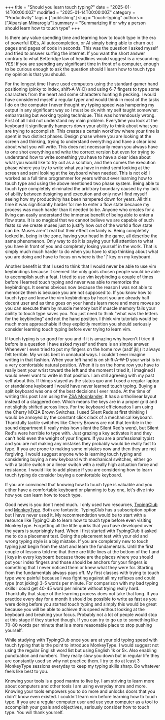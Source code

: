 +++
title = "Should you learn touch typing?"
date = "2025-01-14T00:00:00Z"
modified = "2025-01-14T00:00:00Z"
category = "Productivity"
tags = ["publishing"]
slug = "touch-typing"
authors = ["Alparslan Mimaroglu"]
summary = "Summarizing if or why a person should learn how to touch type"
+++

Is there any value spending time and learning how to touch type in the era of powerful IDEs,
AI autocompletion, or AI simply being able to churn out pages and pages of code in seconds.
This was the question I asked myself and tried to answer surfing the internet.
If you want the short answer contrary to what Betteridge law of headlines would 
suggest is a resounding YES! If you are spending any significant time in front of a computer,
enough to be curious enough to ask the question should I learn how to touch type my opinion is that you should. 
  
For the longest time I have used computers using the standard gamer hand positioning 
(pinky to index, shift-A-W-D) and using 6-7 fingers to type some characters from the heart 
and some characters hunting & pecking. I would have considered myself a regular typer and would
think in most of the tasks I do on the computer I never thought my typing speed was hampering 
my output in any significant way so I must be ok with my self taught somewhat embarrasing but working typing technique.
This was horrendously wrong. First of all I did not understand my main problem. 
Everytime you look at the keyboard it significantly hampers down your ability to think about what 
you are trying to accomplish. This creates a certain workflow where your time is spent in two distinct phases.
Design phase where you are looking at the screen and thinking, trying to understand everything and 
have a clear idea about what you will write. This does not necessarily mean you always have to one shot 
everything and write the correct version but even for trying to understand how to write something you have to 
have a clear idea about what you would like to try out as a solution, and then comes the execution 
phase where you try to write what you have in mind semi looking at the screen and semi looking at the keyboard
when needed. This is not ok! I worked as a full time programmer for years without ever learning how to touch 
type and using the above mentioned two phase system. Being able to touch type completely eliminated the arbitrary boundary caused by my 
lack of ability between designing and execution and only now I find myself seeing how my productivity has been 
hampered down for years. All this time it was significantly harder for me to enter a flow state because my 
process was much harder than it needed to be. Anyone who creates for a living can easily understand the 
immense benefit of being able to enter a flow state. It is so magical that we cannot believe we are capable of such feats 
so we create muses just to justify how out of the world a flow state can be. Muses aren't real but their effect certainly is. 
Being completely locked in, being in the zone, having your head in the game, all describe the same phenomenon. 
Only way to do it is paying your full attention to what you have in front of you and completely losing yourself in the work.
That is simply much much harder to do when you have to stop thinking about what you are doing 
and have to focus on where is the '|' key on my keyboard.
  
Another benefit is that I used to think that I would never be able to use vim keybindings because it seemed 
like only gods chosen people would be able to accomplish such a feat. I tried to use vim keybinding a couple 
of times before I learned touch typing and never was able to memorize the keybindings. It seems obvious now 
because the reason I was not able to memorize them is becuase you are not supposed to. If you know how to touch type 
and know the vim keybindings by heart you are already half decent user and as time goes on your hands learn more and 
more moves so you can execute them by muscle memory but if muscle memory fails your ability to touch type saves you. 
You just need to think "what was the letters for the keybinding" and not the hand position. I think vim tutorials 
would be much more approachable if they explicitly mention you should seriously consider learning 
touch typing before ever trying to learn vim. 
  
If touch typing is so good for you and if it is amazing why haven't I tried it before is a question I have asked myself 
and there is an simple answer. Whenever I even tried to put my fingers on the home row (asdf jkl;) 
it always felt terrible. My wrists bent in unnatural ways. I couldn't ever imagine writing in that fashion.
When your left hand is on shift-A-W-D your wrist is in a very comfortable natural position. When it is on the home row 
you have to really bent your wrist toward the left and the moment I tried it, 
I imagined I would never want to write in that position. 
I am still agreeing with my past self about this. If things stayed as the status quo and I used a regular 
laptop or standalone keyboard I would have never learned touch typing. Buying a split keyboard was one of the 
best decisions I ever made. At the time of writing this post I am using the [ZSA Moonlander](https://www.zsa.io/moonlander). 
It has a ortholinear layout instead of a staggered one. Which means the keys are in a proper grid and not slightly shifted across lines. 
For the keyboard efficionados I am using the Cherry MX2A Brown Switches. I used Silent Reds at first thinking I would be annoyed by the 
constant click clack of a mechanical keyboard. Thankfully tactile switches like Cherry Browns are not that terrible in the sound department 
(I really miss how silent the Silent Red's were), but Silent Red's were horrible to type with. 
Just grazing a key activates it and they can't hold even the weight of your fingers. 
If you are a professional typist and you are not making any mistakes they probably would be really fast to type. 
If you are prone to making some mistakes now and then they are not forgiving. I would suggest anyone who is learning touch typing and 
considering buying a new keyboard with mechanical switches, either go with a tactile switch or a linear switch with a really 
high actuation force and resistance. 
I would like to add please if you are considering how to learn touch typing do consider buying a comfortable keyboard. 
  
If you are convinced that knowing how to touch type is valuable and you either have a comfortable keyboard or planning to buy one, 
let's dive into how you can learn how to touch type. 
  
Good news is you don't need much. I only used two resources, [TypingClub](https://typingclub.com) and [MonkeyType](https://monkeytype.com).
Both are fantastic. TypingClub has a subscription option but I have never used it.
My recommendation would be to start with a resource like TypingClub to learn how to touch type before even visiting MonkeyType. 
Forgetting all the little quirks that you have developed over the years is surprisingly hard. When I first started with TypingClub
it asked me to do a placement test. Doing the placement test with your old and wrong typing style is a big mistake. If you are completely 
new to touch typing just begin from the start and learn the fundamentals. Until the first couple of lessons told me that there are little 
lines at the bottom of the f and j keys in every keyboard because those are the places where you should put your index fingers 
and those should be anchors for your fingers is something that I never noticed them or 
knew what they were for. Starting from the fundamentals always pays off. My first classes with trying to touch type were painful because 
I was fighting against all my reflexes and could type (not joking) 3-5 words per minute. 
For comparison with my bad typing skills I could get 40-45 word per minute without trying really hard. 
Thankfully that stage of the learning process does not take that long. If you practice every day for a month it should be possible to write 
as fast as you were doing before you started touch typing and simply this would be great because you will be able to achieve this speed without 
looking at the keyboard and breaking your focus. Probably not a lot of people would stop at this stage if they started though. If you can 
try to go up to something like 70-80 words per minute that is a more reasonable place to stop pushing yourself. 
  
While studying with TypingClub once you are at your old typing speed with touch typing that is the point to introduce MonkeyType. 
I would suggest not using the regular English word list but using English 1k or 5k. Also enabling punctuation and numbers. They 
really slow you down but in regular life they are constantly used so why not practice them. I try to do at least 3 MonkeyType sessions everyday 
to keep my typing skills sharp. Do whatever feels like best to you. 
  
Knowing your tools is a good mantra to live by. I am striving to learn more about computers and other tools I am using everyday more and more. 
Knowing your tools empowers you to do more and unlocks doors that you didn't know even existed. 
I couldn't learn vim before learning how to touch type. If you are a regular computer user and use your computer as a tool to accomplish 
your goals and objectives, seriously consider how to touch type. You will thank yourself.
